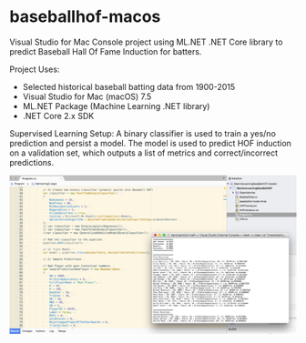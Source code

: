 # baseballhof-macos
Visual Studio for Mac Console project using ML.NET .NET Core library to predict Baseball Hall Of Fame Induction for batters.

Project Uses:
- Selected historical baseball batting data from 1900-2015
- Visual Studio for Mac (macOS) 7.5
- ML.NET Package (Machine Learning .NET library)
- .NET Core 2.x SDK

Supervised Learning Setup: A binary classifier is used to train a yes/no prediction and persist a model.  The model is used to predict HOF induction on a validation set, which outputs a list of metrics and correct/incorrect predictions.

![Visual Studio macOS](https://github.com/bartczernicki/baseballhof-macos/blob/master/MachineLearningBaseBallHOF/ProjectInVisualStudio.png)
